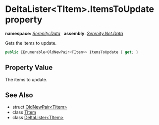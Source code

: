 # DeltaLister&lt;TItem&gt;.ItemsToUpdate property
**namespace:** *[Serenity.Data](../../README.md#serenity.data-namespace)*   **assembly**: *[Serenity.Net.Data](../../README.md)*

Gets the items to update.

```csharp
public IEnumerable<OldNewPair<TItem>> ItemsToUpdate { get; }
```

## Property Value

The items to update.

## See Also

* struct [OldNewPair&lt;TItem&gt;](../OldNewPair-1.md)
* class [TItem](../Serenity.Net.Data/../DeltaLister-1.TItem.md)
* class [DeltaLister&lt;TItem&gt;](../DeltaLister-1.md)